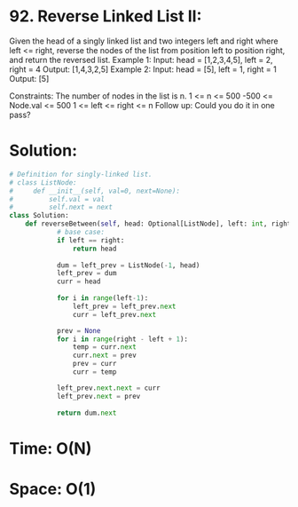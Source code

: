 # 92. Reverse Linked List II:

Given the head of a singly linked list and two integers left and right where left <= right, reverse the nodes of the list from position left to position right, and return the reversed list.
Example 1:
Input: head = [1,2,3,4,5], left = 2, right = 4
Output: [1,4,3,2,5]
Example 2:
Input: head = [5], left = 1, right = 1
Output: [5]
 
Constraints:
The number of nodes in the list is n.
1 <= n <= 500
-500 <= Node.val <= 500
1 <= left <= right <= n
Follow up: Could you do it in one pass?




# Solution:



```python
# Definition for singly-linked list.
# class ListNode:
#     def __init__(self, val=0, next=None):
#         self.val = val
#         self.next = next
class Solution:
    def reverseBetween(self, head: Optional[ListNode], left: int, right: int) -> Optional[ListNode]:
            # base case:
            if left == right:
                return head
            
            dum = left_prev = ListNode(-1, head)
            left_prev = dum
            curr = head
            
            for i in range(left-1):
                left_prev = left_prev.next
                curr = left_prev.next

            prev = None
            for i in range(right - left + 1):
                temp = curr.next   
                curr.next = prev
                prev = curr
                curr = temp

            left_prev.next.next = curr
            left_prev.next = prev
            
            return dum.next
```

# Time: O(N)
# Space: O(1)

